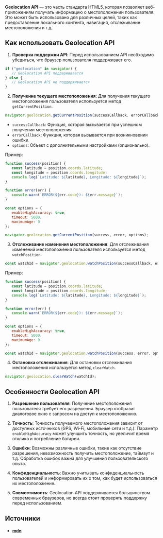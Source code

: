**Geolocation API** — это часть стандарта HTML5, которая позволяет веб-приложениям получать информацию о местоположении пользователя. Это может быть использовано для различных целей, таких как предоставление локального контента, навигация, отслеживание местоположения и т.д.

## Как использовать Geolocation API

1. **Проверка поддержки API**:
   Перед использованием API необходимо убедиться, что браузер пользователя поддерживает его.

```javascript
if ("geolocation" in navigator) {
   // Geolocation API поддерживается
} else {
   // Geolocation API не поддерживается
}
```

2. **Получение текущего местоположения**:
   Для получения текущего местоположения пользователя используется метод `getCurrentPosition`.

```javascript
navigator.geolocation.getCurrentPosition(successCallback, errorCallback, options);
```

   - `successCallback`: Функция, которая вызывается при успешном получении местоположения.
   - `errorCallback`: Функция, которая вызывается при возникновении ошибки.
   - `options`: Объект с дополнительными настройками (опционально).

   Пример:

```javascript
function success(position) {
   const latitude = position.coords.latitude;
   const longitude = position.coords.longitude;
   console.log(`Latitude: ${latitude}, Longitude: ${longitude}`);
}

function error(err) {
   console.warn(`ERROR(${err.code}): ${err.message}`);
}

const options = {
   enableHighAccuracy: true,
   timeout: 5000,
   maximumAge: 0
};

navigator.geolocation.getCurrentPosition(success, error, options);
```

3. **Отслеживание изменения местоположения**:
   Для отслеживания изменений местоположения пользователя используется метод `watchPosition`.

```javascript
const watchId = navigator.geolocation.watchPosition(successCallback, errorCallback, options);
```

   Пример:

```javascript
function success(position) {
   const latitude = position.coords.latitude;
   const longitude = position.coords.longitude;
   console.log(`Latitude: ${latitude}, Longitude: ${longitude}`);
}

function error(err) {
   console.warn(`ERROR(${err.code}): ${err.message}`);
}

const options = {
   enableHighAccuracy: true,
   timeout: 5000,
   maximumAge: 0
};

const watchId = navigator.geolocation.watchPosition(success, error, options);
```

4. **Остановка отслеживания**:
   Для остановки отслеживания местоположения используется метод `clearWatch`.

```javascript
navigator.geolocation.clearWatch(watchId);
```

## Особенности Geolocation API

1. **Разрешение пользователя**:
   Получение местоположения пользователя требует его разрешения. Браузер отобразит диалоговое окно с запросом на доступ к местоположению.

2. **Точность**:
   Точность получаемого местоположения зависит от доступных источников (GPS, Wi-Fi, мобильные сети и т.д.). Параметр `enableHighAccuracy` может улучшить точность, но увеличит время отклика и потребление батареи.

3. **Ошибки**:
   Возможны различные ошибки, такие как отсутствие разрешения, невозможность получить местоположение, таймаут и т.д. Обработка ошибок важна для улучшения пользовательского опыта.

4. **Конфиденциальность**:
   Важно учитывать конфиденциальность пользователей и информировать их о том, как будет использоваться их местоположение.

5. **Совместимость**:
   Geolocation API поддерживается большинством современных браузеров, но всегда стоит проверять поддержку перед использованием.

## Источники
- #### [mdn](https://developer.mozilla.org/en-US/docs/Web/API/Geolocation_API)